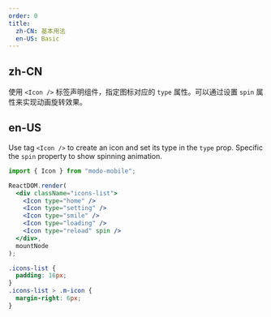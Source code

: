 ```yaml
---
order: 0
title:
  zh-CN: 基本用法
  en-US: Basic
---
```


## zh-CN

使用 `<Icon />` 标签声明组件，指定图标对应的 `type` 属性。可以通过设置 `spin` 属性来实现动画旋转效果。

## en-US

Use tag `<Icon />` to create an icon and set its type in the `type` prop. Specific the `spin` property to show spinning animation.

```jsx
import { Icon } from "modo-mobile";

ReactDOM.render(
  <div className="icons-list">
    <Icon type="home" />
    <Icon type="setting" />
    <Icon type="smile" />
    <Icon type="loading" />
    <Icon type="reload" spin />
  </div>,
  mountNode
);
```

```css
.icons-list {
  padding: 16px;
}
.icons-list > .m-icon {
  margin-right: 6px;
}
```
